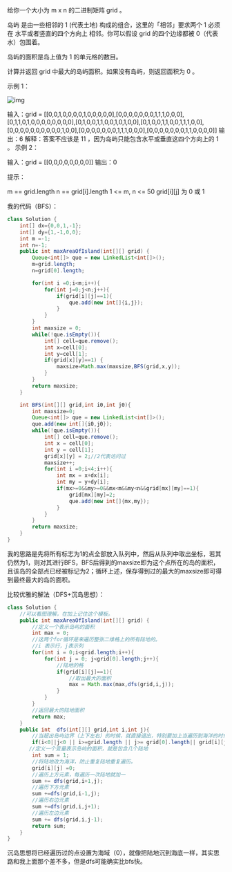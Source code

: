 给你一个大小为 m x n 的二进制矩阵 grid 。

岛屿 是由一些相邻的 1 (代表土地) 构成的组合，这里的「相邻」要求两个 1 必须在 水平或者竖直的四个方向上 相邻。你可以假设 grid 的四个边缘都被 0（代表水）包围着。

岛屿的面积是岛上值为 1 的单元格的数目。

计算并返回 grid 中最大的岛屿面积。如果没有岛屿，则返回面积为 0 。

 

示例 1：

![img](http://yyh-blogimage.oss-cn-shanghai.aliyuncs.com/img/maxarea1-grid.jpg)

输入：grid = [[0,0,1,0,0,0,0,1,0,0,0,0,0],[0,0,0,0,0,0,0,1,1,1,0,0,0],[0,1,1,0,1,0,0,0,0,0,0,0,0],[0,1,0,0,1,1,0,0,1,0,1,0,0],[0,1,0,0,1,1,0,0,1,1,1,0,0],[0,0,0,0,0,0,0,0,0,0,1,0,0],[0,0,0,0,0,0,0,1,1,1,0,0,0],[0,0,0,0,0,0,0,1,1,0,0,0,0]]
输出：6
解释：答案不应该是 11 ，因为岛屿只能包含水平或垂直这四个方向上的 1 。
示例 2：

输入：grid = [[0,0,0,0,0,0,0,0]]
输出：0


提示：

m == grid.length
n == grid[i].length
1 <= m, n <= 50
grid\[i][j] 为 0 或 1

我的代码（BFS）：

```java
class Solution {
    int[] dx={0,0,1,-1};
    int[] dy={1,-1,0,0};
    int m =-1;
    int n=-1;
    public int maxAreaOfIsland(int[][] grid) {
        Queue<int[]> que = new LinkedList<int[]>();
        m=grid.length;
        n=grid[0].length;

        for(int i =0;i<m;i++){
            for(int j=0;j<n;j++){
                if(grid[i][j]==1){
                    que.add(new int[]{i,j});
                }
            }
        }
        int maxsize = 0;
        while(!que.isEmpty()){
            int[] cell=que.remove();
            int x=cell[0];
            int y=cell[1];
            if(grid[x][y]==1) {
                maxsize=Math.max(maxsize,BFS(grid,x,y));
            }
        }
        return maxsize;
    }

    int BFS(int[][] grid,int i0,int j0){
        int maxsize=0;
        Queue<int[]> que = new LinkedList<int[]>();
        que.add(new int[]{i0,j0});
        while(!que.isEmpty()){
            int[] cell=que.remove();
            int x = cell[0];
            int y = cell[1];
            grid[x][y] = 2;//2代表访问过
            maxsize++;
            for(int i =0;i<4;i++){
                int mx = x+dx[i];
                int my = y+dy[i];
                if(mx>=0&&my>=0&&mx<m&&my<n&&grid[mx][my]==1){
                    grid[mx][my]=2;
                    que.add(new int[]{mx,my});
                }
            }
        }
        return maxsize;
    }
}
```

我的思路是先将所有标志为1的点全部放入队列中，然后从队列中取出坐标，若其仍然为1，则对其进行BFS，BFS后得到的maxsize即为这个点所在的岛的面积，且该岛的全部点已经被标记为2；循环上述，保存得到过的最大的maxsize即可得到最终最大的岛的面积。

比较优雅的解法（DFS+沉岛思想）：

```java
class Solution {
    //可以看图理解，在加上记住这个模板。
    public int maxAreaOfIsland(int[][] grid) {
        //定义一个表示岛屿的面积
        int max = 0;
        //这两个for循环是来遍历整张二维格上的所有陆地的。
        //i 表示行，j表示列
        for(int i = 0;i<grid.length;i++){
            for(int j = 0; j<grid[0].length;j++){
                //陆地的格
                if(grid[i][j]==1){
                    //取出最大的面积
                    max = Math.max(max,dfs(grid,i,j));
                }  
            }
        }
        //返回最大的陆地面积
        return max;
    }
    public int  dfs(int[][] grid,int i,int j){
        //当超出岛屿边界（上下左右）的时候，就直接退出，特别要加上当遍历到海洋的时候也要退出，
        if(i<0||j<0 || i>=grid.length || j>= grid[0].length|| grid[i][j]==0) return 0;
       //定义一个变量表示岛屿的面积，就是包含几个陆地
        int sum = 1;
        //将陆地改为海洋，防止重复陆地重复遍历。
        grid[i][j] =0;
        //遍历上方元素，每遍历一次陆地就加一
        sum += dfs(grid,i+1,j);
        //遍历下方元素
        sum +=dfs(grid,i-1,j);
        //遍历右边元素
        sum +=dfs(grid,i,j+1);
        //遍历左边元素
        sum += dfs(grid,i,j-1);
        return sum;
    }
}
```

沉岛思想将已经遍历过的点设置为海域（0），就像把陆地沉到海底一样，其实思路和我上面那个差不多，但是dfs可能确实比bfs快。
